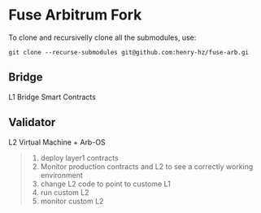 Fuse Arbitrum Fork
==================

To clone and recursivelly clone all the submodules, use:

```
git clone --recurse-submodules git@github.com:henry-hz/fuse-arb.gi
```


## Bridge

L1 Bridge Smart Contracts



## Validator

L2 Virtual Machine + Arb-OS




> 1. deploy layer1 contracts 
> 2. Monitor production contracts and L2 to see a correctly working environment  
> 3. change L2 code to point to custome L1  
> 4. run custom L2  
> 5. monitor custom L2
